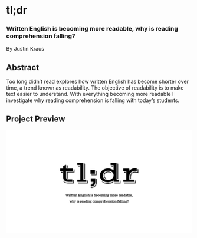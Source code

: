 # tl;dr

### Written English is becoming more readable, why is reading comprehension falling?

By Justin Kraus

Abstract
------
Too long didn’t read explores how written English has become shorter over time, a trend known as readability. The objective of readability is to make text easier to understand. With everything becoming more readable I investigate why reading comprehension is falling with today’s students.

Project Preview
------
![preview image](preview.png)
